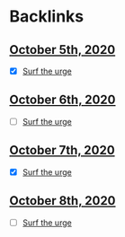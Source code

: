 
# Backlinks
## [October 5th, 2020](<October 5th, 2020.md>)
- [x] [Surf the urge](<Surf the urge.md>)

## [October 6th, 2020](<October 6th, 2020.md>)
- [ ] [Surf the urge](<Surf the urge.md>)

## [October 7th, 2020](<October 7th, 2020.md>)
- [x] [Surf the urge](<Surf the urge.md>)

## [October 8th, 2020](<October 8th, 2020.md>)
- [ ] [Surf the urge](<Surf the urge.md>)

